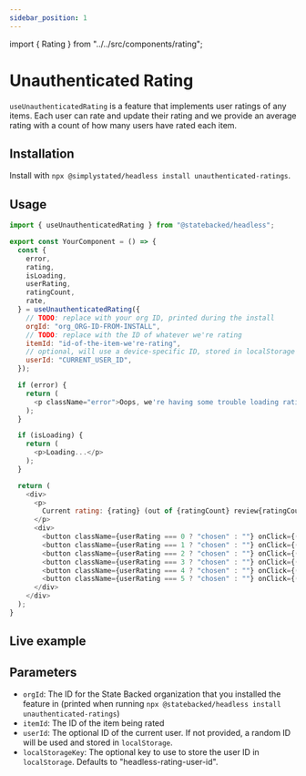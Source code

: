 ```yaml
---
sidebar_position: 1
---
```

import { Rating } from "../../src/components/rating";

# Unauthenticated Rating

`useUnauthenticatedRating` is a feature that implements user ratings of any items.
Each user can rate and update their rating and we provide an average rating with a count of how many users have rated each item.

## Installation

Install with `npx @simplystated/headless install unauthenticated-ratings`.

## Usage

```javascript
import { useUnauthenticatedRating } from "@statebacked/headless";

export const YourComponent = () => {
  const {
    error,
    rating,
    isLoading,
    userRating,
    ratingCount,
    rate,
  } = useUnauthenticatedRating({
    // TODO: replace with your org ID, printed during the install
    orgId: "org_ORG-ID-FROM-INSTALL",
    // TODO: replace with the ID of whatever we're rating
    itemId: "id-of-the-item-we're-rating",
    // optional, will use a device-specific ID, stored in localStorage if not provided
    userId: "CURRENT_USER_ID",
  });

  if (error) {
    return (
      <p className="error">Oops, we're having some trouble loading ratings.</p>
    );
  }

  if (isLoading) {
    return (
      <p>Loading...</p>
    );
  }

  return (
    <div>
      <p>
        Current rating: {rating} (out of {ratingCount} review{ratingCount === 1 ? "" : "s"})
      </p>
      <div>
        <button className={userRating === 0 ? "chosen" : ""} onClick={() => rate(0)}>☆☆☆☆☆</button>
        <button className={userRating === 1 ? "chosen" : ""} onClick={() => rate(1)}>★☆☆☆☆</button>
        <button className={userRating === 2 ? "chosen" : ""} onClick={() => rate(2)}>★★☆☆☆</button>
        <button className={userRating === 3 ? "chosen" : ""} onClick={() => rate(3)}>★★★☆☆</button>
        <button className={userRating === 4 ? "chosen" : ""} onClick={() => rate(4)}>★★★★☆</button>
        <button className={userRating === 5 ? "chosen" : ""} onClick={() => rate(5)}>★★★★★</button>
      </div>
    </div>
  );
}
```

## Live example

<Rating />

## Parameters

- `orgId`: The ID for the State Backed organization that you installed the feature in (printed when running `npx @statebacked/headless install unauthenticated-ratings`)
- `itemId`: The ID of the item being rated
- `userId`: The optional ID of the current user. If not provided, a random ID will be used and stored in `localStorage`.
- `localStorageKey`: The optional key to use to store the user ID in `localStorage`. Defaults to "headless-rating-user-id".

